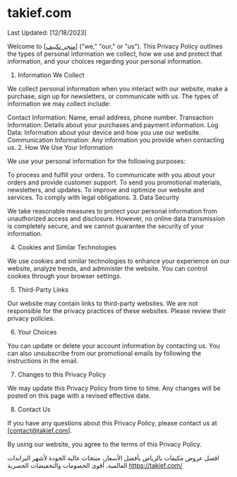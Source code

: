 # takief.com
Last Updated: [12/18/2023]

Welcome to [[متجر تكييف](https://takief.com/)] ("we," "our," or "us"). This Privacy Policy outlines the types of personal information we collect, how we use and protect that information, and your choices regarding your personal information.

1. Information We Collect

We collect personal information when you interact with our website, make a purchase, sign up for newsletters, or communicate with us. The types of information we may collect include:

Contact Information: Name, email address, phone number.
Transaction Information: Details about your purchases and payment information.
Log Data: Information about your device and how you use our website.
Communication Information: Any information you provide when contacting us.
2. How We Use Your Information

We use your personal information for the following purposes:

To process and fulfill your orders.
To communicate with you about your orders and provide customer support.
To send you promotional materials, newsletters, and updates.
To improve and optimize our website and services.
To comply with legal obligations.
3. Data Security

We take reasonable measures to protect your personal information from unauthorized access and disclosure. However, no online data transmission is completely secure, and we cannot guarantee the security of your information.

4. Cookies and Similar Technologies

We use cookies and similar technologies to enhance your experience on our website, analyze trends, and administer the website. You can control cookies through your browser settings.

5. Third-Party Links

Our website may contain links to third-party websites. We are not responsible for the privacy practices of these websites. Please review their privacy policies.

6. Your Choices

You can update or delete your account information by contacting us. You can also unsubscribe from our promotional emails by following the instructions in the email.

7. Changes to this Privacy Policy

We may update this Privacy Policy from time to time. Any changes will be posted on this page with a revised effective date.

8. Contact Us

If you have any questions about this Privacy Policy, please contact us at [contact@takief.com].

By using our website, you agree to the terms of this Privacy Policy.

افضل عروض مكيفات بالرياض بأفضل الأسعار، منتجات عالية الجودة لأشهر البراندات العالمية، أقوى الخصومات والتخفيضات الحصرية
https://takief.com/
